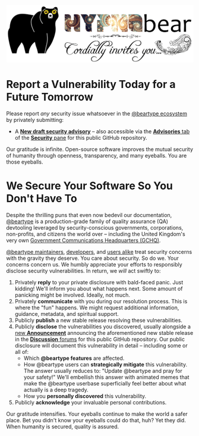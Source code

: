 <!--
------------------( LICENSE                                  )------------------
Copyright (c) 2014-2025 Beartype authors.
See "LICENSE" for further details.

------------------( SYNOPSIS                                 )------------------
GitHub-specific security policy, describing with human-readable language the
process by which responsible end users submit security vulnerabilities as
initially private GitHub-managed security advisories targeting this repository.

------------------( SEE ALSO                                 )------------------
* Official GitHub documentation on this file format:
  https://docs.github.com/en/code-security/getting-started/adding-a-security-policy-to-your-repository

..................{ FIXME                                    }..................
TODO: Generalize this into a @beartype organization-wide security policy. To do
so, we'll need to create a new public "beartype/.github" repository, referred to
as a "community health repository" in GitHub parlance. See also:
    https://docs.github.com/en/communities/setting-up-your-project-for-healthy-contributions/creating-a-default-community-health-file
-->

![we doin' this](https://raw.githubusercontent.com/beartype/beartype-assets/main/brand/brand-2600x800.png)

# Report a Vulnerability Today for a Future Tomorrow

Please report *any* security issue whatsoever in the [@beartype
ecosystem][@beartype] by privately submitting:

* A [**New draft security
  advisory**](https://github.com/beartype/beartype/security/advisories/new) –
  also
  accessible via the [**Advisories**
  tab](https://github.com/beartype/beartype/security/advisories) of the
  [**Security** pane](https://github.com/beartype/beartype/security) for this
  public GitHub repository.

Our gratitude is infinite. Open-source software improves the mutual security of
humanity through openness, transparency, and many eyeballs. You are those
eyeballs.

# We Secure Your Software So You Don't Have To

Despite the thrilling puns that even now bedevil our documentation,
[@beartype][] is a production-grade family of quality assurance (QA) devtooling
leveraged by security-conscious governments, corporations,
non-profits, and citizens the world over – including the United Kingdom's very
own [Government Communications Headquarters
(GCHQ)](https://en.wikipedia.org/wiki/GCHQ).

[@beartype maintainers](https://github.com/leycec),
[developers](https://github.com/beartype/beartype/graphs/contributors), and
[users alike](https://github.com/beartype/beartype/network/dependents) treat
security concerns with the gravity they deserve. You care about security. So do
we. Your concerns concern us. We humbly appreciate your efforts to responsibly
disclose security vulnerabilities. In return, we *will* act swiftly to:

1. Privately **reply** to your private disclosure with bald-faced panic. Just
   kidding! We'll inform you about what happens next. Some amount of panicking
   might be involved. Ideally, not much.
1. Privately **communicate** with you during our resolution process. This is
   where the "fun" happens. We might request additional information, guidance,
   metadata, and spiritual support.
1. Publicly **publish** a new stable release resolving these vulnerabilities.
1. Publicly **disclose** the vulnerabilities you discovered, usually alongside
   a [new
   **Announcement**](https://github.com/beartype/beartype/discussions/categories/announcements)
   announcing the aforementioned new stable release in the [**Discussion**
   forums](https://github.com/beartype/beartype/discussions) for this public
   GitHub repository. Our public disclosure will document this vulnerability in
   detail – including some or all of:
   * Which **@beartype features** are affected.
   * How @beartype users can **strategically mitigate** this vulnerability. The
     answer usually reduces to: "Update @beartype and pray for your safety!"
     We'll embellish this answer with animated memes that make the @beartype
     userbase superficially feel better about what actually is a deep tragedy.
   * How you **personally discovered** this vulnerability.
1. Publicly **acknowledge** your invaluable personal contributions.

Our gratitude intensifies. Your eyeballs continue to make the world a safer
place. Bet you didn't know your eyeballs could do that, huh? Yet they did. When
humanity is secured, quality is assured.

[@beartype]: https://github.com/beartype
